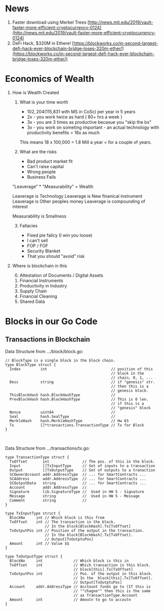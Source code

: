 
<style>
.pagebreak { page-break-before: always; }
.half { height: 200px; }
</style>
<style>
.pagebreak { page-break-before: always; }
.half { height: 200px; }
.markdown-body {
	font-size: 12px;
}
.markdown-body td {
	font-size: 12px;
}
</style>


News
=====

1. Faster download using Merkel Trees
[http://news.mit.edu/2019/vault-faster-more-efficient-cryptocurrency-0124](http://news.mit.edu/2019/vault-faster-more-efficient-cryptocurrency-0124)
2. DeFi Hack, $320M in Ethere!
[https://blockworks.co/in-second-largest-defi-hack-ever-blockchain-bridge-loses-320m-ether/](https://blockworks.co/in-second-largest-defi-hack-ever-blockchain-bridge-loses-320m-ether/)

Economics of Wealth
======================

1. How is Wealth Created
	1. What is your time worth
		- $102,204 ($115,831 with MS in CoSc) per year in 5 years
		- 2x - you work twice as hard ( 80+ hrs a week )
		- 3x - you are 3 times as productive becasue you "skip the bs"
		- 3x - you work on someting important - an actual technology with productivity benefits
		= 18x as much

		This means 18 x 100,000 = 1.8 Mill a year = for a couple of years.

	2. What are the risks
		- Bad product market fit
		- Can't raise capital
		- Wrong people
		- Business Fails
	
	"Leaverage" * "Measurability" = Wealth

	Leaverage is Technology
		Leaverage is New finanical instrument
		Leaverage is Other peoples money
		Leaverage is compounding of interest

	Measurability is Smallness

	3. Fallacies 

		- Fixed pie falicy (I win you loose)
		- I can't sell
		- FOP / FOF
		- Security Blanket
		- That you should "avoid" risk
	
2. Where is blockchain in this

	0. Attestation of Documents / Digital Assets
	1. Financial Instruments
	2. Productivity in Industry
	3. Supply Chain
	4. Financial Cleaning
	5. Shared Data


Blocks in our Go Code
======================

Transactions in Blockchain
-------

Data Structure from .../block/block.go:

```
// BlockType is a single block in the block chain.
type BlockType struct {
  Index         int                             // position of this
                                                // block in the
                                                // chain, 0, 1, ...
  Desc          string                          // if "genesis" str.
                                                // then this is a
                                                // genesis block.
  ThisBlockHash hash.BlockHashType              //
  PrevBlockHash hash.BlockHashType              // This is 0 len.
                                                // if this is a
                                                // "genesis" block
  Nonce         uint64                          //
  Seal          hash.SealType                   //
  MerkleHash    hash.MerkleHashType             // Hw 03 
  Tx            []*transactions.TransactionType // Tx for Block
}

```


<br><div class="pagebreak"> </div>
Data Structure from .../transactions/tx.go:

```
type TransactionType struct {
  TxOffset       int               // The pos. of this in the block.
  Input          []TxInputType     // Set of inputs to a transaction
  Output         []TxOutputType    // Set of outputs to a tranaction
  SCOwnerAccount addr.AddressType  // ... for SmartContracts ... 
  SCAddress      addr.AddressType  // ... for SmartContracts ... 
  SCOutputData   string            // ... for SmartContracts ... 
  Account        addr.AddressType  //
  Signature      lib.SignatureType //  Used in HW 5 - Signature 
  Message        string            //  Used in HW 5 - Message
  Comment        string            //
}

type TxInputType struct {
  BlockNo     int // Which block is this from
  TxOffset    int // The transaction in the block.
                  // In the block[BlockHash].Tx[TxOffset]
  TxOutputPos int // Position of the output in the transaction.
                  // In the block[BlockHash].Tx[TxOffset].
                  // Output[TxOutptuPos]
  Amount      int // Value $$
}

type TxOutputType struct {
  BlockNo     int              // Which block is this in
  TxOffset    int              // Which transaction in this block. 
                               // block[this].Tx[TxOffset]
  TxOutputPos int              // Pos. of the output in this block.
                               // In the  block[this].Tx[TxOffset].
                               // Output[TxOutptuPos]
  Account     addr.AddressType // Acctount funds go to (If this is
                               // ""chagne"" then this is the same
                               // as TransactionType.Account
  Amount      int              // Amoutn to go to accoutn
}
```


